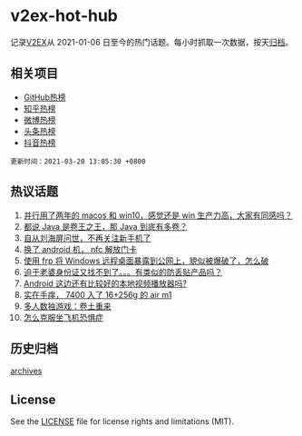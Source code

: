 # v2ex-hot-hub

 记录[V2EX](https://www.v2ex.com/)从 2021-01-06 日至今的热门话题。每小时抓取一次数据，按天[归档](archives)。
 
 ## 相关项目

- [GitHub热榜](https://github.com/snaildev/github-hot-hub)
- [知乎热榜](https://github.com/snaildev/zhihu-hot-hub)
- [微博热榜](https://github.com/snaildev/weibo-hot-hub)
- [头条热榜](https://github.com/snaildev/toutiao-hot-hub)
- [抖音热榜](https://github.com/snaildev/douyin-hot-hub)


 `更新时间：2021-03-20 13:05:30 +0800`

## 热议话题

1. [并行用了两年的 macos 和 win10，感觉还是 win 生产力高，大家有同感吗？](https://www.v2ex.com/t/763209)
1. [都说 Java 是卷王之王，那 Java 到底有多卷？](https://www.v2ex.com/t/763188)
1. [自从刘海屏问世，不再关注新手机了](https://www.v2ex.com/t/763174)
1. [换了 android 机， nfc 解放门卡](https://www.v2ex.com/t/763203)
1. [使用 frp 将 Windows 远程桌面暴露到公网上，貌似被爆破了，怎么破](https://www.v2ex.com/t/763283)
1. [迫于老婆身份证又找不到了。。。有类似的防丢贴产品吗？](https://www.v2ex.com/t/763181)
1. [Android 这边还有比较好的本地视频播放器吗?](https://www.v2ex.com/t/763172)
1. [实在手痒， 7400 入了 16+256g 的 air m1](https://www.v2ex.com/t/763183)
1. [多人数独游戏：卷土重来](https://www.v2ex.com/t/763217)
1. [怎么克服坐飞机恐惧症](https://www.v2ex.com/t/763276)

## 历史归档

[archives](archives)

## License

See the [LICENSE](LICENSE) file for license rights and limitations (MIT).
